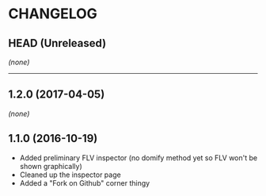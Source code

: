CHANGELOG
=========

## HEAD (Unreleased)
_(none)_

--------------------

## 1.2.0 (2017-04-05)
_(none)_

## 1.1.0 (2016-10-19)
* Added preliminary FLV inspector (no domify method yet so FLV won't be shown graphically)
* Cleaned up the inspector page
* Added a "Fork on Github" corner thingy
